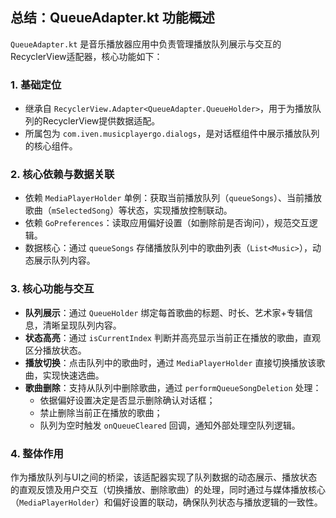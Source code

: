 ## 总结：QueueAdapter.kt 功能概述

`QueueAdapter.kt` 是音乐播放器应用中负责管理播放队列展示与交互的 RecyclerView适配器，核心功能如下：

### 1. 基础定位
- 继承自 `RecyclerView.Adapter<QueueAdapter.QueueHolder>`，用于为播放队列的RecyclerView提供数据适配。
- 所属包为 `com.iven.musicplayergo.dialogs`，是对话框组件中展示播放队列的核心组件。


### 2. 核心依赖与数据关联
- 依赖 `MediaPlayerHolder` 单例：获取当前播放队列（`queueSongs`）、当前播放歌曲（`mSelectedSong`）等状态，实现播放控制联动。
- 依赖 `GoPreferences`：读取应用偏好设置（如删除前是否询问），规范交互逻辑。
- 数据核心：通过 `queueSongs` 存储播放队列中的歌曲列表（`List<Music>`），动态展示队列内容。


### 3. 核心功能与交互
- **队列展示**：通过 `QueueHolder` 绑定每首歌曲的标题、时长、艺术家+专辑信息，清晰呈现队列内容。
- **状态高亮**：通过 `isCurrentIndex` 判断并高亮显示当前正在播放的歌曲，直观区分播放状态。
- **播放切换**：点击队列中的歌曲时，通过 `MediaPlayerHolder` 直接切换播放该歌曲，实现快速选曲。
- **歌曲删除**：支持从队列中删除歌曲，通过 `performQueueSongDeletion` 处理：
  - 依据偏好设置决定是否显示删除确认对话框；
  - 禁止删除当前正在播放的歌曲；
  - 队列为空时触发 `onQueueCleared` 回调，通知外部处理空队列逻辑。


### 4. 整体作用
作为播放队列与UI之间的桥梁，该适配器实现了队列数据的动态展示、播放状态的直观反馈及用户交互（切换播放、删除歌曲）的处理，同时通过与媒体播放核心（`MediaPlayerHolder`）和偏好设置的联动，确保队列状态与播放逻辑的一致性。
